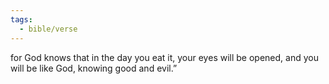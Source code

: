 ```yaml
---
tags:
  - bible/verse
---
```

for God knows that in the day you eat it, your eyes will be opened, and you will be like God, knowing good and evil.”